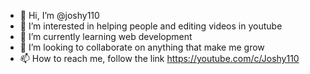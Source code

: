- 👋 Hi, I’m @joshy110
- 👀 I’m interested in helping people and editing videos in youtube
- 🌱 I’m currently learning web development
- 💞️ I’m looking to collaborate on anything that make me grow
- 📫 How to reach me, follow the link 
      https://youtube.com/c/Joshy110

<!---
This is my Intro
--->
